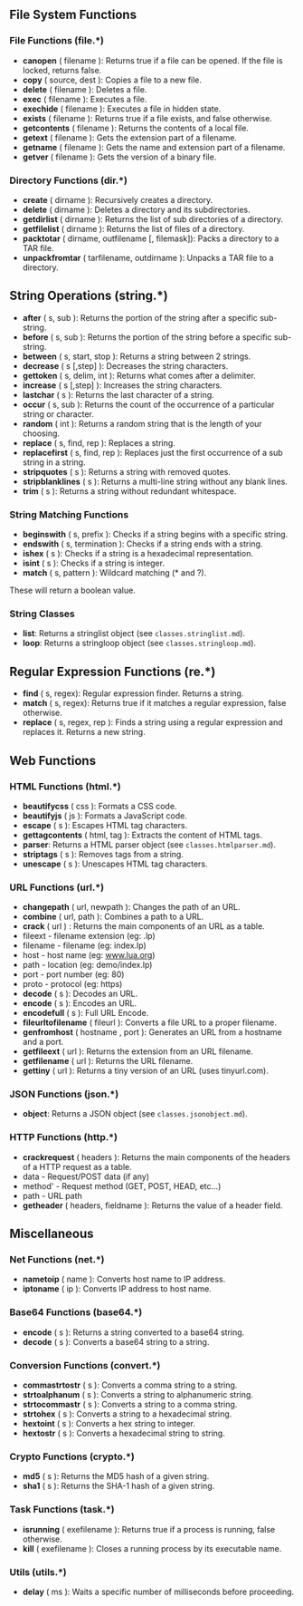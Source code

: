 ## File System Functions

### File Functions (file.*)

* **canopen** ( filename ): Returns true if a file can be opened. If the file is locked, returns false.
* **copy** ( source, dest ): Copies a file to a new file.
* **delete** ( filename ): Deletes a file.
* **exec** ( filename ): Executes a file.
* **exechide** ( filename ): Executes a file in hidden state.
* **exists** ( filename ): Returns true if a file exists, and false otherwise.
* **getcontents** ( filename ): Returns the contents of a local file.
* **getext** ( filename ): Gets the extension part of a filename.
* **getname** ( filename ): Gets the name and extension part of a filename.
* **getver** ( filename ): Gets the version of a binary file.

### Directory Functions (dir.*)

* **create** ( dirname ): Recursively creates a directory.
* **delete** ( dirname ): Deletes a directory and its subdirectories.
* **getdirlist** ( dirname ): Returns the list of sub directories of a directory.
* **getfilelist** ( dirname ): Returns the list of files of a directory.
* **packtotar** ( dirname, outfilename [, filemask]): Packs a directory to a TAR file.
* **unpackfromtar** ( tarfilename, outdirname ): Unpacks a TAR file to a directory.

## String Operations (string.*)

* **after** ( s, sub ): Returns the portion of the string after a specific sub-string.
* **before** ( s, sub ): Returns the portion of the string before a specific sub-string.
* **between** ( s, start, stop ): Returns a string between 2 strings.
* **decrease** ( s [,step] ): Decreases the string characters.
* **gettoken** ( s, delim, int ): Returns what comes after a delimiter.
* **increase** ( s [,step] ): Increases the string characters.
* **lastchar** ( s ): Returns the last character of a string.
* **occur** ( s, sub ): Returns the count of the occurrence of a particular string or character.
* **random** ( int ): Returns a random string that is the length of your choosing.
* **replace** ( s, find, rep ): Replaces a string.
* **replacefirst** ( s, find, rep ): Replaces just the first occurrence of a sub string in a string.
* **stripquotes** ( s ): Returns a string with removed quotes.
* **stripblanklines** ( s ): Returns a multi-line string without any blank lines.
* **trim** ( s ): Returns a string without redundant whitespace.

### String Matching Functions

* **beginswith** ( s, prefix ): Checks if a string begins with a specific string.
* **endswith** ( s, termination ): Checks if a string ends with a string.
* **ishex** ( s ): Checks if a string is a hexadecimal representation.
* **isint** ( s ): Checks if a string is integer.
* **match** ( s, pattern ): Wildcard matching (* and ?).

These will return a boolean value.

### String Classes

* **list**: Returns a stringlist object (see `classes.stringlist.md`).
* **loop**: Returns a stringloop object (see `classes.stringloop.md`).

## Regular Expression Functions (re.*)

* **find** ( s, regex): Regular expression finder. Returns a string.
* **match** ( s, regex): Returns true if it matches a regular expression, false otherwise.
* **replace** ( s, regex, rep ): Finds a string using a regular expression and replaces it. Returns a new string.

## Web Functions

### HTML Functions (html.*)

* **beautifycss** ( css ): Formats a CSS code.
* **beautifyjs** ( js ): Formats a JavaScript code.
* **escape** ( s ): Escapes HTML tag characters.
* **gettagcontents** ( html, tag ): Extracts the content of HTML tags.
* **parser**: Returns a HTML parser object (see `classes.htmlparser.md`).
* **striptags** ( s ): Removes tags from a string.
* **unescape** ( s ): Unescapes HTML tag characters.

### URL Functions (url.*)

* **changepath** ( url, newpath ): Changes the path of an URL.
* **combine** ( url, path ): Combines a path to a URL.
* **crack** ( url ) : Returns the main components of an URL as a table.
 * fileext - filename extension (eg: .lp)
 * filename - filename (eg: index.lp)
 * host - host name (eg: www.lua.org)
 * path - location (eg: demo/index.lp)
 * port - port number (eg: 80)
 * proto - protocol (eg: https)
* **decode** ( s ): Decodes an URL.
* **encode** ( s ): Encodes an URL.
* **encodefull** ( s ): Full URL Encode.
* **fileurltofilename** ( fileurl ): Converts a file URL to a proper filename.
* **genfromhost** ( hostname , port ): Generates an URL from a hostname and a port.
* **getfileext** ( url ): Returns the extension from an URL filename.
* **getfilename** ( url ): Returns the URL filename.
* **gettiny** ( url ): Returns a tiny version of an URL (uses tinyurl.com).

### JSON Functions (json.*)

* **object**: Returns a JSON object (see `classes.jsonobject.md`).

### HTTP Functions (http.*)

* **crackrequest** ( headers ): Returns the main components of the headers of a HTTP request as a table.
 * data - Request/POST data (if any)
 * method' - Request method (GET, POST, HEAD, etc...)
 * path - URL path
* **getheader** ( headers, fieldname ): Returns the value of a header field.

## Miscellaneous

### Net Functions (net.*)

* **nametoip** ( name ): Converts host name to IP address.
* **iptoname** ( ip ): Converts IP address to host name.

### Base64 Functions (base64.*)

* **encode** ( s ): Returns a string converted to a base64 string.
* **decode** ( s ): Converts a base64 string to a string.

### Conversion Functions (convert.*)

* **commastrtostr** ( s ): Converts a comma string to a string.
* **strtoalphanum** ( s ): Converts a string to alphanumeric string.
* **strtocommastr** ( s ): Converts a string to a comma string.
* **strtohex** ( s ): Converts a string to a hexadecimal string.
* **hextoint** ( s ): Converts a hex string to integer.
* **hextostr** ( s ): Converts a hexadecimal string to string.

### Crypto Functions (crypto.*)

* **md5** ( s ): Returns the MD5 hash of a given string.
* **sha1** ( s ): Returns the SHA-1 hash of a given string.

### Task Functions (task.*)

* **isrunning** ( exefilename ): Returns true if a process is running, false otherwise.
* **kill** ( exefilename ): Closes a running process by its executable name.

### Utils (utils.*)

* **delay** ( ms ): Waits a specific number of milliseconds before proceeding.